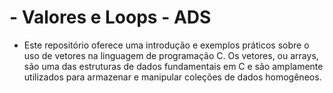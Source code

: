 # - Valores e Loops - ADS

- Este repositório oferece uma introdução e exemplos práticos sobre o uso de vetores na linguagem de programação C. Os vetores, ou arrays, são uma das estruturas de dados fundamentais em C e são amplamente utilizados para armazenar e manipular coleções de dados homogêneos.
